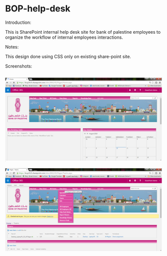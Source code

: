 # BOP-help-desk

Introduction:

This is SharePoint internal help desk site for bank of palestine employees to organize the workflow of internal employees interactions.


Notes:

This design done using CSS only on existing share-point site.

Screenshots:

![alt tag](https://github.com/FirasOmar/Gallery/blob/master/bop1.png)
--
![alt tag](https://github.com/FirasOmar/Gallery/blob/master/bop2.png)
